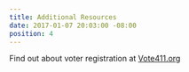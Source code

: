 ```yaml
---
title: Additional Resources
date: 2017-01-07 20:03:00 -08:00
position: 4
---
```


Find out about voter registration at [Vote411.org](http://www.vote411.org/)